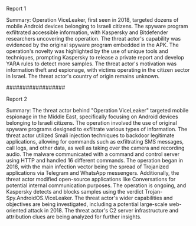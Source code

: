 
Report 1

Summary:
Operation ViceLeaker, first seen in 2018, targeted dozens of mobile Android devices belonging to Israeli citizens. The spyware program exfiltrated accessible information, with Kaspersky and Bitdefender researchers uncovering the operation. The threat actor's capability was evidenced by the original spyware program embedded in the APK. The operation's novelty was highlighted by the use of unique tools and techniques, prompting Kaspersky to release a private report and develop YARA rules to detect more samples. The threat actor's motivation was information theft and espionage, with victims operating in the citizen sector in Israel. The threat actor's country of origin remains unknown. 

##################





Report 2

Summary:
The threat actor behind "Operation ViceLeaker" targeted mobile espionage in the Middle East, specifically focusing on Android devices belonging to Israeli citizens. The operation involved the use of original spyware programs designed to exfiltrate various types of information. The threat actor utilized Smali injection techniques to backdoor legitimate applications, allowing for commands such as exfiltrating SMS messages, call logs, and other data, as well as taking over the camera and recording audio. The malware communicated with a command and control server using HTTP and handled 16 different commands. The operation began in 2018, with the main infection vector being the spread of Trojanized applications via Telegram and WhatsApp messengers. Additionally, the threat actor modified open-source applications like Conversations for potential internal communication purposes. The operation is ongoing, and Kaspersky detects and blocks samples using the verdict Trojan-Spy.AndroidOS.ViceLeaker. The threat actor's wider capabilities and objectives are being investigated, including a potential large-scale web-oriented attack in 2018. The threat actor's C2 server infrastructure and attribution clues are being analyzed for further insights.


